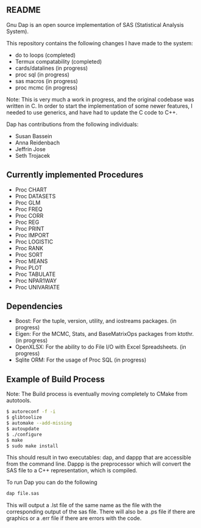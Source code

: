 README
---

Gnu Dap is an open source implementation of SAS (Statistical Analysis System).

This repository contains the following changes I have made to the system:

- do to loops (completed)
- Termux compatability (completed)
- cards/datalines (in progress)
- proc sql (in progress)
- sas macros (in progress)
- proc mcmc (in progress)

Note: This is very much a work in progress, and the original codebase was written in C. In order to start the implementation of some newer features, I needed to use generics, and have had to update the C code to C++. 

Dap has contributions from the following individuals:

- Susan Bassein
- Anna Reidenbach
- Jeffrin Jose
- Seth Trojacek

Currently implemented Procedures
---

- Proc CHART
- Proc DATASETS
- Proc GLM
- Proc FREQ 
- Proc CORR
- Proc REG
- Proc PRINT
- Proc IMPORT
- Proc LOGISTIC
- Proc RANK
- Proc SORT
- Proc MEANS
- Proc PLOT
- Proc TABULATE
- Proc NPAR1WAY
- Proc UNIVARIATE 
  
  
  
Dependencies
---

- Boost: For the tuple, version, utility, and iostreams packages. (in progress)
- Eigen: For the MCMC, Stats, and BaseMatrixOps packages from ktothr. (in progress)
- OpenXLSX: For the ability to do File I/O with Excel Spreadsheets. (in progress)
- Sqlite ORM: For the usage of Proc SQL (in progress)

Example of Build Process
---

Note: The Build process is eventually moving completely to CMake from autotools. 

```bash
$ autoreconf -f -i
$ glibtoolize
$ automake --add-missing
$ autoupdate
$ ./configure
$ make
$ sudo make install
```

This should result in two executables: dap, and dappp that are accessible from the command line. Dappp is the preprocessor which will convert the SAS file to a C++ representation, which is compiled. 

To run Dap you can do the following

```bash
dap file.sas
```

This will output a .lst file of the same name as the file with the corresponding output of the sas file. There will also be a .ps file if there are graphics or a .err file if there are errors with the code. 

